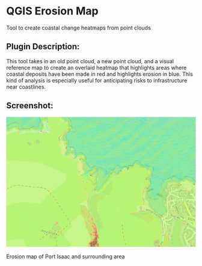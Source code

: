 # QGIS Erosion Map

Tool to create coastal change heatmaps from point clouds

## Plugin Description:

This tool takes in an old point cloud, a new point cloud, and a visual reference map to create an overlaid heatmap that highlights areas where coastal deposits have been made in red and highlights erosion in blue.
This kind of analysis is especially useful for anticipating risks to infrastructure near coastlines.

## Screenshot:

![Image](media/example.png)

Erosion map of Port Isaac and surrounding area
